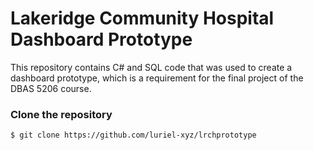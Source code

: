 # Lakeridge Community Hospital Dashboard Prototype 

This repository contains C# and SQL code that was used to create a dashboard prototype, which is a requirement for the final project of the DBAS 5206 course.

### Clone the repository
`$ git clone https://github.com/luriel-xyz/lrchprototype`
